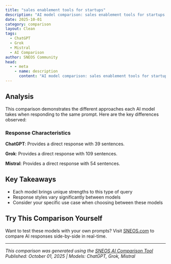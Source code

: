 ```yaml
---
title: "sales enablement tools for startups"
description: "AI model comparison: sales enablement tools for startups..."
date: 2025-10-01
category: comparison
layout: Clean
tags:
  - ChatGPT
  - Grok
  - Mistral
  - AI Comparison
author: SNEOS Community
head:
  - - meta
    - name: description
      content: "AI model comparison: sales enablement tools for startups..."
---
```


<ChatComparison
  title="sales enablement tools for startups"
  prompt="sales enablement tools for startups"
  :responses='{"ChatGPT": "Certainly! Here are some popular sales enablement tools that are particularly useful for startups. These tools help streamline sales processes, improve prospect engagement, and enhance team productivity:\n\n### 1. **HubSpot Sales**\n- **Features:** Email tracking, meeting scheduling, CRM, sales automation, email templates.\n- **Why for Startups:** HubSpot offers a free tier which is great for startups to get started with sales enablement without upfront costs.\n\n### 2. **SalesLoft**\n- **Features:** Sales engagement platform including email automation, call tracking, cadences, analytics.\n- **Why for Startups:** Helps to automate outreach efforts and manage multi-channel communication effectively.\n\n### 3. **Outreach**\n- **Features:** Sales engagement workflows, sequencing, analytics, CRM integrations.\n- **Why for Startups:** Scales sales outreach efforts and provides insights to optimize sales campaigns.\n\n### 4. **Chorus.ai / Gong.io**\n- **Features:** Conversation intelligence, call recording, sales coaching insights.\n- **Why for Startups:** Helps sales teams understand what works during calls and improve closing rates.\n\n### 5. **DocSend**\n- **Features:** Secure document sharing, real-time engagement tracking.\n- **Why for Startups:** Allows startups to share pitch decks and proposals securely and track viewer engagement.\n\n### 6. **Clearbit**\n- **Features:** Enrichment of lead data, real-time firmographic \u0026 demographic info.\n- **Why for Startups:** Enriches leads to improve targeting and personalization without buying expensive data.\n\n### 7. **Loom**\n- **Features:** Video messaging and screen recording.\n- **Why for Startups:** Helps sales reps send personalized video messages to prospects, increasing engagement.\n\n### 8. **PandaDoc**\n- **Features:** Document automation, eSignatures, proposal templates.\n- **Why for Startups:** Speeds up proposal and contract creation and signing processes.\n\n### 9. **Seismic**\n- **Features:** Content management and distribution platform tailored for sales teams.\n- **Why for Startups:** Organize and deliver the right content at the right time to prospects.\n\n### 10. **Calendly**\n- **Features:** Meeting scheduling automation.\n- **Why for Startups:** Simplifies the process of booking sales meetings without the emailing back and forth.\n\n---\n\n### Tips for Startups Choosing Sales Enablement Tools:\n- **Start free or low-cost:** Many tools offer free tiers which are sufficient initially.\n- **Integrate with existing stack:** Ensure tools integrate with your CRM and communication channels.\n- **Focus on automation:** Automate repetitive tasks to let sales reps focus on selling.\n- **Measure effectiveness:** Choose tools that provide analytics to optimize campaigns.\n\nIf you want, I can help you narrow down choices based on your specific startup\u2019s industry, team size, or budget!", "Grok": "Sales enablement tools are essential for startups looking to streamline their sales processes, improve team productivity, and close deals faster. These tools help in organizing content, training sales teams, tracking performance, and providing insights to optimize sales strategies. Here\u2019s a list of some of the best sales enablement tools suitable for startups, considering their affordability, scalability, and features:\n\n---\n\n### 1. HubSpot\n- **Key Features**: \n - Free CRM with sales enablement features like email tracking, meeting scheduling, and pipeline management.\n - Sales content management and analytics.\n - Automation for repetitive tasks (e.g., email sequences).\n- **Best For**: Startups on a tight budget that need an all-in-one solution.\n- **Pricing**: Free plan available; paid plans start at $45/month for additional features.\n- **Why for Startups**: HubSpot\u2019s free plan offers robust features, and it scales as your business grows with affordable paid plans.\n\n---\n\n### 2. Salesforce Essentials\n- **Key Features**: \n - A simplified version of Salesforce designed for small businesses.\n - Lead and opportunity management, email integration, and customizable dashboards.\n - Access to Einstein AI for sales insights (in higher plans).\n- **Best For**: Startups that want a powerful, scalable CRM with sales enablement features.\n- **Pricing**: Starts at $25/user/month.\n- **Why for Startups**: While not the cheapest, it\u2019s a long-term investment for startups planning to scale quickly.\n\n---\n\n### 3. Gong.io\n- **Key Features**: \n - Conversation intelligence to analyze sales calls and provide actionable insights.\n - Coaching tools to improve sales reps\u2019 performance.\n - Deal tracking and forecasting.\n- **Best For**: Startups focused on improving sales conversations and coaching.\n- **Pricing**: Custom pricing (request a demo); not the most budget-friendly but offers significant value.\n- **Why for Startups**: Helps small sales teams refine their pitch and close more deals with data-driven insights.\n\n---\n\n### 4. Highspot\n- **Key Features**: \n - Sales content management to store and share pitch decks, case studies, and other materials.\n - Training and onboarding tools for sales reps.\n - Analytics to track content performance and buyer engagement.\n- **Best For**: Startups that need to organize sales content and train new hires efficiently.\n- **Pricing**: Custom pricing (typically mid-range compared to competitors).\n- **Why for Startups**: Great for startups with growing sales teams and a need for structured content delivery.\n\n---\n\n### 5. Outreach\n- **Key Features**: \n - Sales engagement platform for email and call automation.\n - Sequences to nurture leads and follow up efficiently.\n - Analytics to measure email performance and team productivity.\n- **Best For**: Startups focused on outbound sales and lead generation.\n- **Pricing**: Custom pricing, typically starting at a higher range for small teams.\n- **Why for Startups**: Automates repetitive tasks, allowing small teams to focus on closing deals rather than manual follow-ups.\n\n---\n\n### 6. Seismic\n- **Key Features**: \n - Advanced content management and personalization for sales materials.\n - Integration with CRM tools like Salesforce and HubSpot.\n - Training and coaching modules for sales reps.\n- **Best For**: Startups with a focus on delivering tailored content to prospects.\n- **Pricing**: Custom pricing (can be expensive for very small teams).\n- **Why for Startups**: Ideal if your startup deals with complex sales cycles and needs highly customized content.\n\n---\n\n### 7. SalesLoft\n- **Key Features**: \n - Sales engagement platform with email and call automation.\n - Cadence builder for personalized outreach.\n - Coaching tools and sales analytics.\n- **Best For**: Startups focused on outbound sales and team performance optimization.\n- **Pricing**: Custom pricing (similar to Outreach, not the cheapest).\n- **Why for Startups**: Helps small teams scale their outreach efforts with automation and actionable insights.\n\n---\n\n### 8. LinkedIn Sales Navigator\n- **Key Features**: \n - Advanced search for finding and targeting leads.\n - InMail messaging to connect directly with prospects.\n - Integration with CRMs to track interactions.\n- **Best For**: Startups relying on social selling and B2B lead generation.\n- **Pricing**: Starts at $99.99/user/month (discounts for annual plans).\n- **Why for Startups**: Perfect for startups targeting specific industries or decision-makers through LinkedIn.\n\n---\n\n### 9. DocSend\n- **Key Features**: \n - Secure document sharing with tracking and analytics.\n - Real-time insights on how prospects engage with pitch decks or proposals.\n - Integration with CRMs like Salesforce.\n- **Best For**: Startups that frequently share sales collateral and need visibility into engagement.\n- **Pricing**: Starts at $10/user/month.\n- **Why for Startups**: Affordable and useful for tracking how prospects interact with your content.\n\n---\n\n### 10. Clari\n- **Key Features**: \n - Revenue operations platform with sales forecasting and pipeline visibility.\n - AI-driven insights to prioritize deals and tasks.\n - Collaboration tools for sales teams.\n- **Best For**: Startups looking to improve sales forecasting and deal management.\n- **Pricing**: Custom pricing (can be on the higher side).\n- **Why for Startups**: Helps early-stage companies gain clarity on their sales pipeline, even with limited data.\n\n---\n\n### 11. PandaDoc\n- **Key Features**: \n - Document creation and eSignature for proposals and contracts.\n - Templates for quick turnaround on sales documents.\n - Analytics to track document engagement.\n- **Best For**: Startups that need to streamline proposal and contract processes.\n- **Pricing**: Starts at $19/user/month; free plan available with limited features.\n- **Why for Startups**: Affordable and speeds up deal-closing with professional, trackable documents.\n\n---\n\n### 12. ZoomInfo\n- **Key Features**: \n - B2B contact database for lead generation.\n - Intent data to identify prospects ready to buy.\n - Integration with CRMs and sales engagement tools.\n- **Best For**: Startups building their lead pipeline from scratch.\n- **Pricing**: Custom pricing (can be expensive for small teams).\n- **Why for Startups**: Provides high-quality data to help startups target the right prospects early on.\n\n---\n\n### Key Considerations for Startups Choosing Sales Enablement Tools:\n1. **Budget**: Startups often have limited resources, so prioritize tools with free tiers (like HubSpot) or affordable plans (like DocSend or PandaDoc).\n2. **Scalability**: Choose tools that can grow with your business, such as Salesforce or HubSpot, which offer advanced features in higher plans.\n3. **Ease of Use**: Look for tools with minimal learning curves to ensure quick adoption by your small team.\n4. **Integration**: Ensure the tool integrates with your existing tech stack (e.g., CRM, email, or marketing tools).\n5. **Core Needs**: Focus on your primary sales challenges\u2014whether it\u2019s lead generation (ZoomInfo), content management (Highspot), or outbound sales (Outreach).\n\nBy starting with one or two tools that address your immediate needs (e.g., a CRM like HubSpot paired with a document tool like PandaDoc), startups can build a solid sales foundation without overwhelming their budget or team. As you grow, you can add specialized tools like Gong.io or Clari for deeper insights and optimization.\n\nDo you have a specific sales challenge or team size in mind? I can narrow down the recommendations further!", "Mistral": "Sales enablement tools can significantly enhance the efficiency and effectiveness of a startup\u0027s sales team. Here are some popular and effective sales enablement tools that startups can consider:\n\n### 1. **Customer Relationship Management (CRM) Systems**\n- **HubSpot CRM**: Free and user-friendly, offering a range of features including contact management, deal tracking, and email integration.\n- **Salesforce**: A robust and scalable CRM with extensive customization options and a wide range of integrations.\n- **Zoho CRM**: Affordable and feature-rich, suitable for small to medium-sized businesses.\n\n### 2. **Sales Intelligence and Prospecting Tools**\n- **LinkedIn Sales Navigator**: Helps identify and engage with potential customers through LinkedIn\u0027s extensive network.\n- **DiscoverOrg (now part of ZoomInfo)**: Provides detailed contact information and insights for prospecting.\n- **Clearbit**: Enriches lead data with additional information to help qualify prospects more effectively.\n\n### 3. **Sales Content Management**\n- **Showpad**: Centralizes sales content and provides analytics on content usage and effectiveness.\n- **Seismic**: Offers content management, personalization, and analytics to ensure sales reps have the right content at the right time.\n- **Highspot**: Combines content management with AI-driven recommendations and analytics.\n\n### 4. **Sales Training and Coaching**\n- **Gong.io**: Provides conversation intelligence to analyze sales calls and provide coaching insights.\n- **Chorus.ai**: Offers AI-driven insights from sales conversations to improve performance.\n- **Brainshark**: A comprehensive sales readiness platform that includes training, coaching, and content authoring.\n\n### 5. **Sales Automation and Productivity Tools**\n- **Outreach**: Automates sales outreach and follow-up tasks, helping to scale sales efforts.\n- **SalesLoft**: Provides a suite of tools for sales engagement, including email automation, call dialing, and analytics.\n- **Yesware**: Integrates with email to provide tracking, templates, and automation features.\n\n### 6. **Sales Analytics and Reporting**\n- **Tableau**: Offers powerful data visualization and analytics capabilities.\n- **InsightSquared**: Provides sales analytics and reporting specifically designed for Salesforce users.\n- **Looker**: A data analytics platform that integrates with various data sources to provide actionable insights.\n\n### 7. **Sales Forecasting and Pipeline Management**\n- **Forecastly**: A Salesforce app that provides advanced forecasting and pipeline management.\n- **Aviso**: Uses AI to provide accurate sales forecasts and pipeline insights.\n- **Clari**: Offers AI-driven sales forecasting and pipeline management to improve sales predictability.\n\n### 8. **Sales Collaboration and Communication**\n- **Slack**: Facilitates real-time communication and collaboration within the sales team.\n- **Microsoft Teams**: Provides a comprehensive platform for team collaboration, including chat, video conferencing, and file sharing.\n- **Zoom**: Offers video conferencing and webinar capabilities for sales meetings and demos.\n\n### 9. **Sales Proposal and Contract Management**\n- **PandaDoc**: Streamlines the creation, approval, and tracking of sales proposals and contracts.\n- **DocuSign**: Provides e-signature and contract management solutions.\n- **Conga**: Offers a suite of tools for document generation, contract management, and e-signature.\n\n### 10. **Sales Performance Management**\n- **Ambition**: Provides gamification and performance management tools to motivate and track sales team performance.\n- **Hoopla**: Uses gamification to drive sales performance and engagement.\n- **LevelEleven**: Offers sales performance management and coaching tools to improve sales effectiveness.\n\n### Tips for Choosing the Right Tools:\n1. **Assess Needs**: Identify the specific challenges and goals of your sales team.\n2. **Budget**: Consider the cost and ensure it aligns with your startup\u0027s budget.\n3. **Integration**: Ensure the tools integrate well with your existing tech stack.\n4. **Scalability**: Choose tools that can grow with your startup.\n5. **User-Friendly**: Opt for tools that are easy to use and require minimal training.\n\nBy leveraging these tools, startups can streamline their sales processes, improve productivity, and ultimately drive more revenue."}' 
  published-date="15:09"
/>

## Analysis

This comparison demonstrates the different approaches each AI model takes when responding to the same prompt. Here are the key differences observed:

### Response Characteristics

**ChatGPT**: Provides a direct response with 39 sentences. 

**Grok**: Provides a direct response with 109 sentences. 

**Mistral**: Provides a direct response with 54 sentences. 

## Key Takeaways

- Each model brings unique strengths to this type of query
- Response styles vary significantly between models
- Consider your specific use case when choosing between these models

## Try This Comparison Yourself

Want to test these models with your own prompts? Visit [SNEOS.com](https://sneos.com) to compare AI responses side-by-side in real-time.

---

*This comparison was generated using the [SNEOS AI Comparison Tool](https://sneos.com)*
*Published: October 01, 2025 | Models: ChatGPT, Grok, Mistral*
